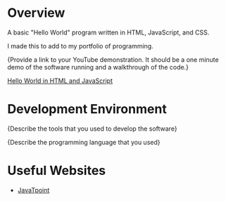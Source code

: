 # Overview

A basic "Hello World" program written in HTML, JavaScript, and CSS.

I made this to add to my portfolio of programming.


{Provide a link to your YouTube demonstration.  It should be a one minute demo of the software running and a walkthrough of the code.}

[Hello World in HTML and JavaScript](https://youtu.be/tV2wv8aj9Yw)

# Development Environment

{Describe the tools that you used to develop the software}

{Describe the programming language that you used}

# Useful Websites

* [JavaTpoint](https://www.javatpoint.com/javascript-addeventlistener)
